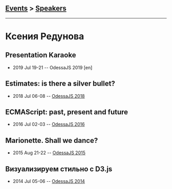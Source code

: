 ## [Events](../README.md) > [Speakers](../speakers.md)
---

# Ксения Редунова

## Presentation Karaoke
- 2019 Jul 19-21 -- OdessaJS 2019 [en]   
## Estimates: is there a silver bullet?
- 2018 Jul 06-08 -- [OdessaJS 2018](https://youtu.be/FQzFFmGMID8)    
## ECMAScript: past, present and future
- 2016 Jul 02-03 -- [OdessaJS 2016](https://youtu.be/PK1xM1yqXpM)    
## Marionette. Shall we dance?
- 2015 Aug 21-22 -- [OdessaJS 2015](https://youtu.be/O0VsEq2GsHA)    
## Визуализируем стильно с D3.js
- 2014 Jul 05-06 -- [OdessaJS 2014](https://youtu.be/JjHwPIF1xwE)    
